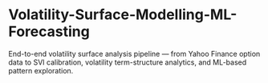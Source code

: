 # Volatility-Surface-Modelling-ML-Forecasting
End-to-end volatility surface analysis pipeline — from Yahoo Finance option data to SVI calibration, volatility term-structure analytics, and ML-based pattern exploration.
